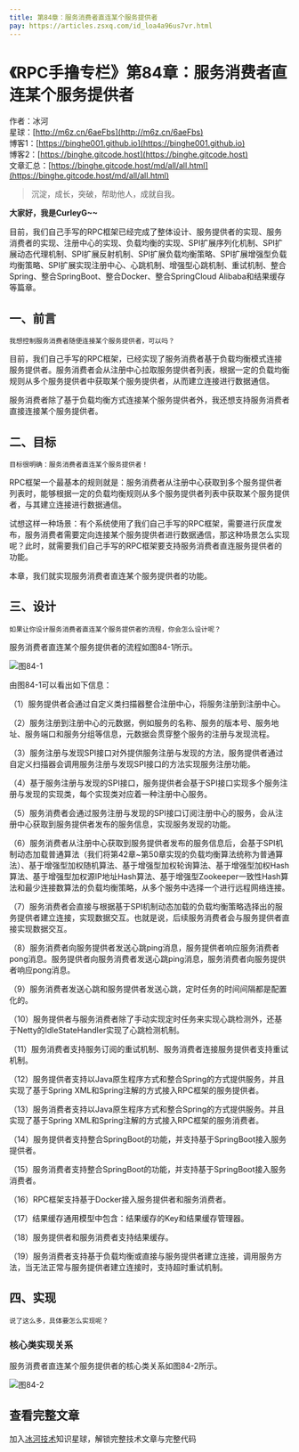 ```yaml
---
title: 第84章：服务消费者直连某个服务提供者
pay: https://articles.zsxq.com/id_loa4a96us7vr.html
---
```


# 《RPC手撸专栏》第84章：服务消费者直连某个服务提供者

作者：冰河
<br/>星球：[http://m6z.cn/6aeFbs](http://m6z.cn/6aeFbs)
<br/>博客1：[https://binghe001.github.io](https://binghe001.github.io)
<br/>博客2：[https://binghe.gitcode.host](https://binghe.gitcode.host)
<br/>文章汇总：[https://binghe.gitcode.host/md/all/all.html](https://binghe.gitcode.host/md/all/all.html)

> 沉淀，成长，突破，帮助他人，成就自我。

**大家好，我是CurleyG~~**

目前，我们自己手写的RPC框架已经完成了整体设计、服务提供者的实现、服务消费者的实现、注册中心的实现、负载均衡的实现、SPI扩展序列化机制、SPI扩展动态代理机制、SPI扩展反射机制、SPI扩展负载均衡策略、SPI扩展增强型负载均衡策略、SPI扩展实现注册中心、心跳机制、增强型心跳机制、重试机制、整合Spring、整合SpringBoot、整合Docker、整合SpringCloud Alibaba和结果缓存等篇章。

## 一、前言

`我想控制服务消费者随便连接某个服务提供者，可以吗？`

目前，我们自己手写的RPC框架，已经实现了服务消费者基于负载均衡模式连接服务提供者。服务消费者会从注册中心拉取服务提供者列表，根据一定的负载均衡规则从多个服务提供者中获取某个服务提供者，从而建立连接进行数据通信。

服务消费者除了基于负载均衡方式连接某个服务提供者外，我还想支持服务消费者直接连接某个服务提供者。

## 二、目标

`目标很明确：服务消费者直连某个服务提供者！`

RPC框架一个最基本的规则就是：服务消费者从注册中心获取到多个服务提供者列表时，能够根据一定的负载均衡规则从多个服务提供者列表中获取某个服务提供者，与其建立连接进行数据通信。

试想这样一种场景：有个系统使用了我们自己手写的RPC框架，需要进行灰度发布，服务消费者需要定向连接某个服务提供者进行数据通信，那这种场景怎么实现呢？此时，就需要我们自己手写的RPC框架要支持服务消费者直连服务提供者的功能。

本章，我们就实现服务消费者直连某个服务提供者的功能。

## 三、设计

`如果让你设计服务消费者直连某个服务提供者的流程，你会怎么设计呢？`

服务消费者直连某个服务提供者的流程如图84-1所示。

![图84-1](https://binghe.gitcode.host/assets/images/middleware/rpc/rpc-2023-01-12-001.png)

由图84-1可以看出如下信息：

（1）服务提供者会通过自定义类扫描器整合注册中心，将服务注册到注册中心。

（2）服务注册到注册中心的元数据，例如服务的名称、服务的版本号、服务地址、服务端口和服务分组等信息，元数据会贯穿整个服务的注册与发现流程。

（3）服务注册与发现SPI接口对外提供服务注册与发现的方法，服务提供者通过自定义扫描器会调用服务注册与发现SPI接口的方法实现服务注册功能。

（4）基于服务注册与发现的SPI接口，服务提供者会基于SPI接口实现多个服务注册与发现的实现类，每个实现类对应着一种注册中心服务。

（5）服务消费者会通过服务注册与发现的SPI接口订阅注册中心的服务，会从注册中心获取到服务提供者发布的服务信息，实现服务发现的功能。

（6）服务消费者从注册中心获取到服务提供者发布的服务信息后，会基于SPI机制动态加载普通算法（我们将第42章~第50章实现的负载均衡算法统称为普通算法）、基于增强型加权随机算法、基于增强型加权轮询算法、基于增强型加权Hash算法、基于增强型加权源IP地址Hash算法、基于增强型Zookeeper一致性Hash算法和最少连接数算法的负载均衡策略，从多个服务中选择一个进行远程网络连接。

（7）服务消费者会直接与根据基于SPI机制动态加载的负载均衡策略选择出的服务提供者建立连接，实现数据交互。也就是说，后续服务消费者会与服务提供者直接实现数据交互。

（8）服务消费者向服务提供者发送心跳ping消息，服务提供者响应服务消费者pong消息。服务提供者向服务消费者发送心跳ping消息，服务消费者向服务提供者响应pong消息。

（9）服务消费者发送心跳和服务提供者发送心跳，定时任务的时间间隔都是配置化的。

（10）服务提供者与服务消费者除了手动实现定时任务来实现心跳检测外，还基于Netty的IdleStateHandler实现了心跳检测机制。

（11）服务消费者支持服务订阅的重试机制、服务消费者连接服务提供者支持重试机制。

（12）服务提供者支持以Java原生程序方式和整合Spring的方式提供服务，并且实现了基于Spring XML和Spring注解的方式接入RPC框架的服务提供者。

（13）服务消费者支持以Java原生程序方式和整合Spring的方式提供服务。并且实现了基于Spring XML和Spring注解的方式接入RPC框架的服务消费者。

（14）服务提供者支持整合SpringBoot的功能，并支持基于SpringBoot接入服务提供者。

（15）服务消费者支持整合SpringBoot的功能，并支持基于SpringBoot接入服务消费者。

（16）RPC框架支持基于Docker接入服务提供者和服务消费者。

（17）结果缓存通用模型中包含：结果缓存的Key和结果缓存管理器。

（18）服务提供者和服务消费者支持结果缓存。

（19）服务消费者支持基于负载均衡或直接与服务提供者建立连接，调用服务方法，当无法正常与服务提供者建立连接时，支持超时重试机制。

## 四、实现

`说了这么多，具体要怎么实现呢？`

### 核心类实现关系

服务消费者直连某个服务提供者的核心类关系如图84-2所示。

![图84-2](https://binghe.gitcode.host/assets/images/middleware/rpc/rpc-2023-01-12-002.png)


## 查看完整文章

加入[冰河技术](http://m6z.cn/6aeFbs)知识星球，解锁完整技术文章与完整代码
